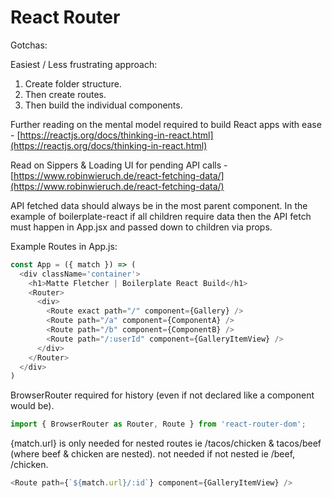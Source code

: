 # React Router

Gotchas:

Easiest / Less frustrating approach:

1. Create folder structure.
2. Then create routes.
3. Then build the individual components.

Further reading on the mental model required to build React apps with ease - [https://reactjs.org/docs/thinking-in-react.html](https://reactjs.org/docs/thinking-in-react.html)

Read on Sippers & Loading UI for pending API calls - [https://www.robinwieruch.de/react-fetching-data/](https://www.robinwieruch.de/react-fetching-data/)

API fetched data should always be in the most parent component. In the example of boilerplate-react if all children require data then the API fetch must happen in App.jsx and passed down to children via props.

Example Routes in App.js:

```javascript
const App = ({ match }) => (
  <div className='container'>
    <h1>Matte Fletcher | Boilerplate React Build</h1>
    <Router>
      <div>
        <Route exact path="/" component={Gallery} />
        <Route path="/a" component={ComponentA} />
        <Route path="/b" component={ComponentB} />
        <Route path="/:userId" component={GalleryItemView} />
      </div>
    </Router>
  </div>
)
```

BrowserRouter required for history \(even if not declared like a component would be\).

```javascript
import { BrowserRouter as Router, Route } from 'react-router-dom';
```

{match.url} is only needed for nested routes ie /tacos/chicken & tacos/beef \(where beef & chicken are nested\). not needed if not nested ie /beef, /chicken.

```javascript
<Route path={`${match.url}/:id`} component={GalleryItemView} />
```

